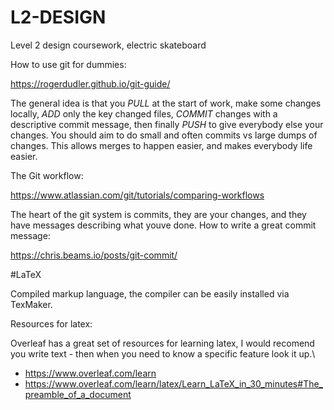 # L2-DESIGN
 Level 2 design coursework, electric skateboard

How to use git for dummies:

https://rogerdudler.github.io/git-guide/

The general idea is that you *PULL* at the start of work, make some changes locally, *ADD* only the key changed files, *COMMIT* changes with a descriptive commit message, then finally *PUSH* to give everybody else your changes.
You should aim to do small and often commits vs large dumps of changes.
This allows merges to happen easier, and makes everybody life easier.

The Git workflow:

https://www.atlassian.com/git/tutorials/comparing-workflows

The heart of the git system is commits, they are your changes, and they have messages describing what youve done.
How to write a great commit message:

https://chris.beams.io/posts/git-commit/


#LaTeX

Compiled markup language, the compiler can be easily installed via TexMaker.

Resources for latex:

Overleaf has a great set of resources for learning latex, I would recomend you write text - then when you need to know a specific feature look it up.\\
- https://www.overleaf.com/learn
- https://www.overleaf.com/learn/latex/Learn_LaTeX_in_30_minutes#The_preamble_of_a_document


